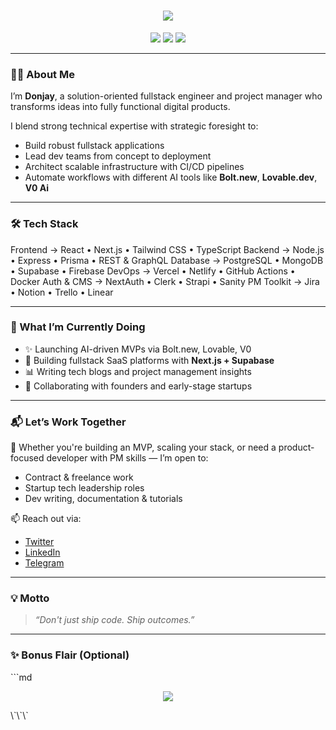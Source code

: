 <!-- README.md for Donjay's GitHub Profile -->

<!-- Typing Animation Header -->
<h1 align="center">
  <img src="https://readme-typing-svg.herokuapp.com?font=Fira+Code&weight=700&size=26&pause=1000&color=0D9EFF&center=true&vCenter=true&width=480&lines=Hi%2C+I'm+Donjay.;Fullstack+Dev+%7C+PM+%7C+Tech+Blogger.;I+build+scalable+web+products.">
</h1>

<p align="center">
  <img src="https://img.shields.io/badge/Fullstack%20Engineer-TypeScript%20%7C%20Next.js%20%7C%20Node.js-blueviolet?style=flat-square&logo=typescript" />
  <img src="https://img.shields.io/badge/Project%20Manager-Agile%20%7C%20Scrum-green?style=flat-square&logo=trello" />
  <img src="https://img.shields.io/badge/Blogger-Tech%20%7C%20AI%20%7C%20Productivity-orange?style=flat-square&logo=dev.to" />
</p>

---

### 👨‍💻 About Me

I’m **Donjay**, a solution-oriented fullstack engineer and project manager who transforms ideas into fully functional digital products.

I blend strong technical expertise with strategic foresight to:
- Build robust fullstack applications
- Lead dev teams from concept to deployment
- Architect scalable infrastructure with CI/CD pipelines
- Automate workflows with different AI tools like **Bolt.new**, **Lovable.dev**, **V0 Ai**

---

### 🛠️ Tech Stack

Frontend      →  React • Next.js • Tailwind CSS • TypeScript
Backend       →  Node.js • Express • Prisma • REST & GraphQL
Database      →  PostgreSQL • MongoDB • Supabase • Firebase
DevOps        →  Vercel • Netlify • GitHub Actions • Docker
Auth & CMS    →  NextAuth • Clerk • Strapi • Sanity
PM Toolkit    →  Jira • Notion • Trello • Linear


---


### 🚀 What I’m Currently Doing

- ✨ Launching AI-driven MVPs via Bolt.new, Lovable, V0
- 🧱 Building fullstack SaaS platforms with **Next.js + Supabase**
- 📊 Writing tech blogs and project management insights
- 🤝 Collaborating with founders and early-stage startups

---

### 📬 Let’s Work Together

📩 Whether you're building an MVP, scaling your stack, or need a product-focused developer with PM skills — I’m open to:
- Contract & freelance work
- Startup tech leadership roles
- Dev writing, documentation & tutorials

📫 Reach out via:
- [Twitter](https://twitter.com/donjayspace)
- [LinkedIn](https://linkedin.com/in/donjayspace)
- [Telegram](https://t.me/donjayspaceofficial)

---

### 💡 Motto

> *“Don't just ship code. Ship outcomes.”*

---

### ✨ Bonus Flair (Optional)
\`\`\`md
<!-- GitHub Trophies (Optional Add-On) -->
<p align="center">
  <img src="https://github-profile-trophy.vercel.app/?username=Donjay10&theme=radical&no-frame=true&title=Commits,Stars,Repositories,Followers"/>
</p>
\`\`\`
